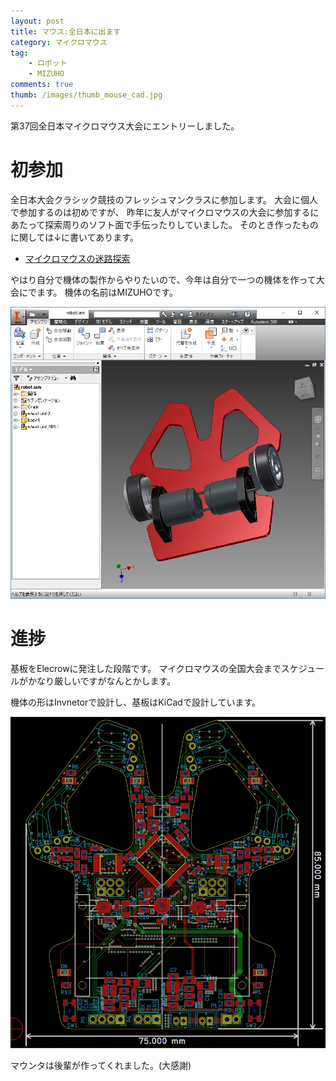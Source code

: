```yaml
---
layout: post
title: マウス:全日本に出ます
category: マイクロマウス
tag:
    - ロボット
    - MIZUHO
comments: true
thumb: /images/thumb_mouse_cad.jpg
---
```

第37回全日本マイクロマウス大会にエントリーしました。


# 初参加
全日本大会クラシック競技のフレッシュマンクラスに参加します。
大会に個人で参加するのは初めですが、
昨年に友人がマイクロマウスの大会に参加するにあたって探索周りのソフト面で手伝ったりしていました。
そのとき作ったものに関しては↓に書いてあります。

* [マイクロマウスの迷路探索](http://titech-ssr.blog.jp/archives/1046800312.html)

やはり自分で機体の製作からやりたいので、今年は自分で一つの機体を作って大会にでます。
機体の名前はMIZUHOです。

![](/images/mouse_inventor.jpg)


# 進捗
基板をElecrowに発注した段階です。
マイクロマウスの全国大会までスケジュールがかなり厳しいですがなんとかします。

機体の形はInvnetorで設計し、基板はKiCadで設計しています。

![](/images/mouse_kicad.jpg)

マウンタは後輩が作ってくれました。(大感謝)

